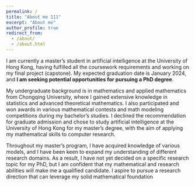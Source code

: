 ```yaml
---
permalink: /
title: "About me 111"
excerpt: "About me"
author_profile: true
redirect_from: 
  - /about/
  - /about.html
---
```


I am currently a master’s student in artificial intelligence at the University of Hong Kong, having fulfilled all the coursework requirements and working on my final project (capstone). My expected graduation date is January 2024, and **I am seeking potential opportunities for pursuing a PhD degree**. 


My undergraduate background is in mathematics and applied mathematics from Chongqing University, where I gained extensive knowledge in statistics and advanced theoretical mathematics. I also participated and won awards in various mathematical contests and math modeling competitions during my bachelor’s studies. I declined the recommendation for graduate admission and chose to study artificial intelligence at the University of Hong Kong for my master’s degree, with the aim of applying my mathematical skills to computer research.


Throughout my master’s program, I have acquired knowledge of various models, and I have been keen to expand my understanding of different research domains. As a result, I have not yet decided on a specific research topic for my PhD, but I am confident that my mathematical and research abilities will make me a qualified candidate. I aspire to pursue a research direction that can leverage my solid mathematical foundation

<!--
Beginning 113
======
Hello, 114

introduction 115
-------
Hello again 116


# ======= 一级标题
#------ 二级标题
#**Markdown generator** 三级标题
#Example: editing a markdown file for a talk
#![Editing a markdown file for a talk](/images/editing-talk.png)
#![the guide](https://academicpages.github.io/markdown/).
-->
